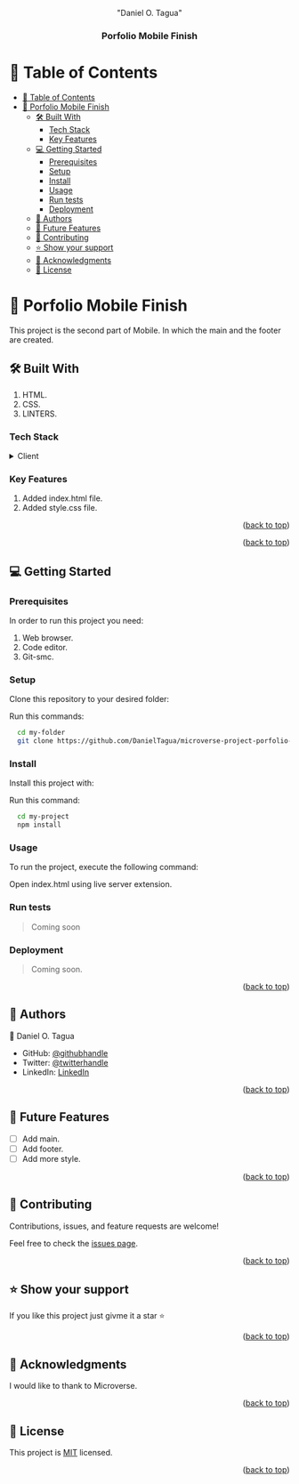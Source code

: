 <a name="readme-top"></a>

<!--
!!! IMPORTANT !!!
This README is an example of how you could professionally present your codebase. 
Writing documentation is a crucial part of your work as a professional software developer and cannot be ignored. 

You should modify this file to match your project and remove sections that don't apply.

REQUIRED SECTIONS:
- Table of Contents
- About the Project
  - Built With
  - Live Demo
- Getting Started
- Authors
- Future Features
- Contributing
- Show your support
- Acknowledgements
- License

OPTIONAL SECTIONS:
- FAQ

After you're finished please remove all the comments and instructions!

For more information on the importance of a professional README for your repositories: https://github.com/microverseinc/curriculum-transversal-skills/blob/main/documentation/articles/readme_best_practices.md
-->

<div align="center">
  <!-- You are encouraged to replace this logo with your own! Otherwise you can also remove it. -->
  "Daniel O. Tagua"
  <br/>

  <h3><b>Porfolio Mobile Finish</b></h3>

</div>

<!-- TABLE OF CONTENTS -->

# 📗 Table of Contents

- [📗 Table of Contents](#-table-of-contents)
- [📖 Porfolio Mobile Finish ](#-porfolio-mobile-finish-)
  - [🛠 Built With ](#-built-with-)
    - [Tech Stack ](#tech-stack-)
    - [Key Features ](#key-features-)
  - [💻 Getting Started ](#-getting-started-)
    - [Prerequisites](#prerequisites)
    - [Setup](#setup)
    - [Install](#install)
    - [Usage](#usage)
    - [Run tests](#run-tests)
    - [Deployment](#deployment)
  - [👥 Authors ](#-authors-)
  - [🔭 Future Features ](#-future-features-)
  - [🤝 Contributing ](#-contributing-)
  - [⭐️ Show your support ](#️-show-your-support-)
  - [🙏 Acknowledgments ](#-acknowledgments-)
  - [📝 License ](#-license-)

<!-- PROJECT DESCRIPTION -->

# 📖 Porfolio Mobile Finish <a name="about-project"></a>

This project is the second part of Mobile. In which the main and the footer are created.
 

## 🛠 Built With <a name="built-with"></a>
1. HTML.
2. CSS.
3. LINTERS.

### Tech Stack <a name="tech-stack"></a>

<details>
  <summary>Client</summary>
  <ul>
    <li><a href="./index.html">HTML</a></li>
    <li><a href="./style.css">CSS</a></li>
  </ul>
</details>


<!-- Features -->

### Key Features <a name="key-features"></a>

1. Added index.html file.
2. Added style.css file.

<p align="right">(<a href="#readme-top">back to top</a>)</p>


<p align="right">(<a href="#readme-top">back to top</a>)</p>

<!-- GETTING STARTED -->

## 💻 Getting Started <a name="getting-started"></a>


### Prerequisites

In order to run this project you need:

1. Web browser.
2. Code editor.
3. Git-smc.

### Setup

Clone this repository to your desired folder:

Run this commands:

```sh
  cd my-folder
  git clone https://github.com/DanielTagua/microverse-project-porfolio-1
```

### Install

Install this project with:


Run this command:

```sh
  cd my-project
  npm install
```

### Usage

To run the project, execute the following command:

Open index.html using live server extension.

### Run tests
>Coming soon

### Deployment
>Coming soon.
<p align="right">(<a href="#readme-top">back to top</a>)</p>

<!-- AUTHORS -->

## 👥 Authors <a name="authors"></a>

👤 Daniel O. Tagua

- GitHub: [@githubhandle](https://github.com/DanielTagua)
- Twitter: [@twitterhandle](https://twitter.com/Daniel_Tagua)
- LinkedIn: [LinkedIn](https://www.linkedin.com/in/daniel-tagua/)


<p align="right">(<a href="#readme-top">back to top</a>)</p>

<!-- FUTURE FEATURES -->

## 🔭 Future Features <a name="future-features"></a>

- [ ] Add main.
- [ ] Add footer.
- [ ] Add more style.

<p align="right">(<a href="#readme-top">back to top</a>)</p>

<!-- CONTRIBUTING -->

## 🤝 Contributing <a name="contributing"></a>

Contributions, issues, and feature requests are welcome!

Feel free to check the [issues page](../../issues/).

<p align="right">(<a href="#readme-top">back to top</a>)</p>

<!-- SUPPORT -->

## ⭐️ Show your support <a name="support"></a>



If you like this project just givme it a star ⭐

<p align="right">(<a href="#readme-top">back to top</a>)</p>

<!-- ACKNOWLEDGEMENTS -->

## 🙏 Acknowledgments <a name="acknowledgements"></a>

I would like to thank to Microverse.

<p align="right">(<a href="#readme-top">back to top</a>)</p>

<!-- LICENSE -->

## 📝 License <a name="license"></a>

This project is [MIT](./LICENSE) licensed.

<p align="right">(<a href="#readme-top">back to top</a>)</p>